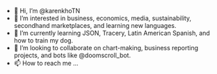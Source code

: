 - 👋 Hi, I’m @karenkhoTN
- 👀 I’m interested in business, economics, media, sustainability, secondhand marketplaces, and learning new languages.
- 🌱 I’m currently learning JSON, Tracery, Latin American Spanish, and how to train my dog.
- 💞️ I’m looking to collaborate on chart-making, business reporting projects, and bots like @doomscroll_bot.
- 📫 How to reach me ...

<!---
karenkhoTN/karenkhoTN is a ✨ special ✨ repository because its `README.md` (this file) appears on your GitHub profile.
You can click the Preview link to take a look at your changes.
--->
